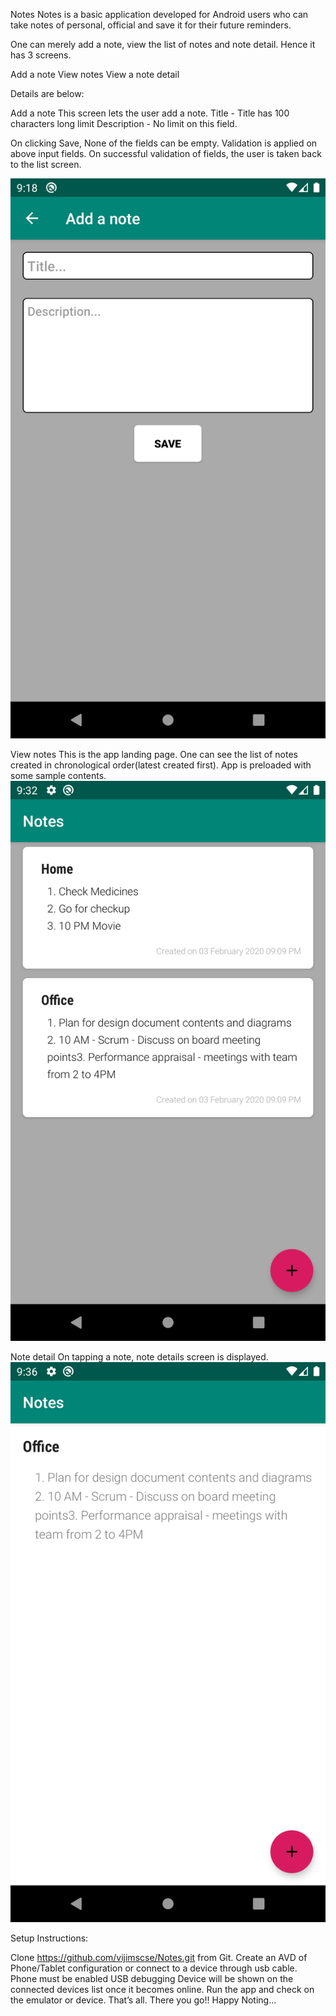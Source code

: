 Notes
Notes is a basic application developed for Android users who can take notes of personal, official and save it for their future reminders.

One can merely add a note, view the list of notes and note detail. Hence it has 3 screens. 

Add a note
View notes
View a note detail

Details are below: 

Add a note
This screen lets the user add a note. 
 Title - Title has 100 characters long limit
 Description - No limit on this field.
 
On clicking Save, None of the fields can be empty. Validation is applied on above input fields. On successful validation of fields, the user is taken back to the list screen.
	
![](screenshots/screenshot_1.png)

View notes
This is the app landing page. One can see the list of notes created in chronological order(latest created first). App is preloaded with some sample contents. 
![](screenshots/screenshot_2.png)


Note detail
On tapping a note, note details screen is displayed. 
![](screenshots/screenshot_3.png)


Setup Instructions:

Clone https://github.com/vijimscse/Notes.git from Git. 
Create an AVD of Phone/Tablet configuration or connect to a device through usb cable. Phone must be enabled USB debugging
Device will be shown on the connected devices list once it becomes online. Run the app and check on the emulator or device.
That’s all. There you go!! Happy Noting...

